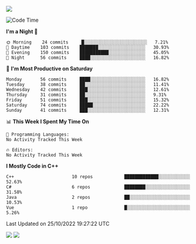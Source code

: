 ![](https://komarev.com/ghpvc/?username=lilpidgey&color=red)
<!--START_SECTION:waka-->
![Code Time](http://img.shields.io/badge/Code%20Time-1%2C353%20hrs%2059%20mins-blue)

**I'm a Night 🦉** 

```text
🌞 Morning    24 commits     █░░░░░░░░░░░░░░░░░░░░░░░░   7.21% 
🌆 Daytime    103 commits    ███████░░░░░░░░░░░░░░░░░░   30.93% 
🌃 Evening    150 commits    ███████████░░░░░░░░░░░░░░   45.05% 
🌙 Night      56 commits     ████░░░░░░░░░░░░░░░░░░░░░   16.82%

```
📅 **I'm Most Productive on Saturday** 

```text
Monday       56 commits     ████░░░░░░░░░░░░░░░░░░░░░   16.82% 
Tuesday      38 commits     ██░░░░░░░░░░░░░░░░░░░░░░░   11.41% 
Wednesday    42 commits     ███░░░░░░░░░░░░░░░░░░░░░░   12.61% 
Thursday     31 commits     ██░░░░░░░░░░░░░░░░░░░░░░░   9.31% 
Friday       51 commits     ███░░░░░░░░░░░░░░░░░░░░░░   15.32% 
Saturday     74 commits     █████░░░░░░░░░░░░░░░░░░░░   22.22% 
Sunday       41 commits     ███░░░░░░░░░░░░░░░░░░░░░░   12.31%

```


📊 **This Week I Spent My Time On** 

```text
💬 Programming Languages: 
No Activity Tracked This Week

🔥 Editors: 
No Activity Tracked This Week

```

**I Mostly Code in C++** 

```text
C++                      10 repos            █████████████░░░░░░░░░░░░   52.63% 
C#                       6 repos             ████████░░░░░░░░░░░░░░░░░   31.58% 
Java                     2 repos             ██░░░░░░░░░░░░░░░░░░░░░░░   10.53% 
Vue                      1 repo              █░░░░░░░░░░░░░░░░░░░░░░░░   5.26%

```



 Last Updated on 25/10/2022 19:27:22 UTC
<!--END_SECTION:waka-->
![](https://hit.yhype.me/github/profile?user_id=42968544)
![](https://komarev.com/ghpvc/?lilpidgey)
